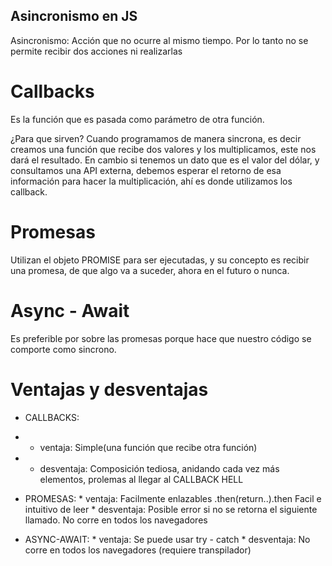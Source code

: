## Asincronismo en JS

Asincronismo: Acción que no ocurre al mismo tiempo. Por lo tanto no se permite recibir dos acciones ni realizarlas

# Callbacks

Es la función que es pasada como parámetro de otra función. 

¿Para que sirven? Cuando programamos de manera sincrona, es decir creamos una función que recibe dos valores y los multiplicamos, este nos dará el resultado. En cambio si tenemos un dato que es el valor del dólar, y consultamos una API externa, debemos esperar el retorno de esa información para hacer la multiplicación, ahí es donde utilizamos los callback. 


# Promesas

Utilizan el objeto PROMISE para ser ejecutadas, y su concepto es recibir una promesa, de que algo va a suceder, ahora en el futuro o nunca. 

# Async - Await

Es preferible por sobre las promesas porque hace que nuestro código se comporte como sincrono. 

# Ventajas y desventajas

* CALLBACKS: 
* * ventaja: Simple(una función que recibe otra función)
* * desventaja: Composición tediosa, anidando cada vez más elementos, prolemas al llegar al CALLBACK HELL

* PROMESAS: * ventaja: Facilmente enlazables .then(return..).then
                       Facil e intuitivo de leer
            * desventaja: Posible error si no se retorna el siguiente llamado. No corre en todos los navegadores

* ASYNC-AWAIT: * ventaja: Se puede usar try - catch
               * desventaja: No corre en todos los navegadores (requiere transpilador)
